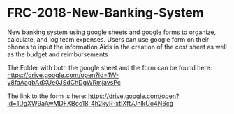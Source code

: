 # FRC-2018-New-Banking-System

New banking system using google sheets and google forms to organize, calculate, and log team expenses.
Users can use google form on their phones to input the information
Aids in the creation of the cost sheet as well as the budget and reimbursements

The Folder with both the google sheet and the form can be found here: https://drive.google.com/open?id=1W-y8faAagbAdXUe0JSdChDgWRmjavsPc

The link to the form is here: https://drive.google.com/open?id=1DgXW9aAwMDFXBoc18_4h2kyR-xtiXft7JhlkUo4N6cg
